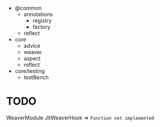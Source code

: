 - @common
  - annotations
    - registry
    - factory
  - reflect
- core
  - advice
  - weaver
  - aspect
  - reflect
- core/testing
  - testBench

# TODO

WeaverModule
JitWeaverHook => `Function not implemented`
